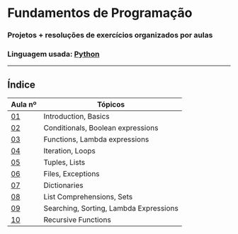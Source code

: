 # Fundamentos de Programação
### Projetos + resoluções de exercícios organizados por aulas
### Linguagem usada: [Python](https://www.python.org/)
---
## Índice
| Aula nº                                                                  | Tópicos                                |
|--------------------------------------------------------------------------|----------------------------------------|
| [01](https://github.com/joaodmartins/LECI_1ano/tree/master/1semestre/FP/aula01) | Introduction, Basics                   |
| [02](https://github.com/joaodmartins/LECI_1ano/tree/master/1semestre/FP/aula02) | Conditionals, Boolean expressions      |
| [03](https://github.com/joaodmartins/LECI_1ano/tree/master/1semestre/FP/aula03) | Functions, Lambda expressions          |
| [04](https://github.com/joaodmartins/LECI_1ano/tree/master/1semestre/FP/aula04) | Iteration, Loops                       |
| [05](https://github.com/joaodmartins/LECI_1ano/tree/master/1semestre/FP/aula05) | Tuples, Lists                          |
| [06](https://github.com/joaodmartins/LECI_1ano/tree/master/1semestre/FP/aula06) | Files, Exceptions                      |
| [07](https://github.com/joaodmartins/LECI_1ano/tree/master/1semestre/FP/aula07) | Dictionaries                           |
| [08](https://github.com/joaodmartins/LECI_1ano/tree/master/1semestre/FP/aula08) | List Comprehensions, Sets              |
| [09](https://github.com/joaodmartins/LECI_1ano/tree/master/1semestre/FP/aula09) | Searching, Sorting, Lambda Expressions |
| [10](https://github.com/joaodmartins/LECI_1ano/tree/master/1semestre/FP/aula10) | Recursive Functions                    |
